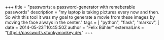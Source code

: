 +++
title = "passworts: a password-generator with remeberable passwords"
description = "my laptop is taking pictures every now and then. So with this tool it was my goal to generate a movie from these images by moving the face always in the center."
tags = [
  "python",
  "flask",
  "markov",
]
date = 2014-05-23T10:45:50Z
author = "Felix Bühler"
externalLink = "https://passworts.stunkymonkey.de/"
+++
